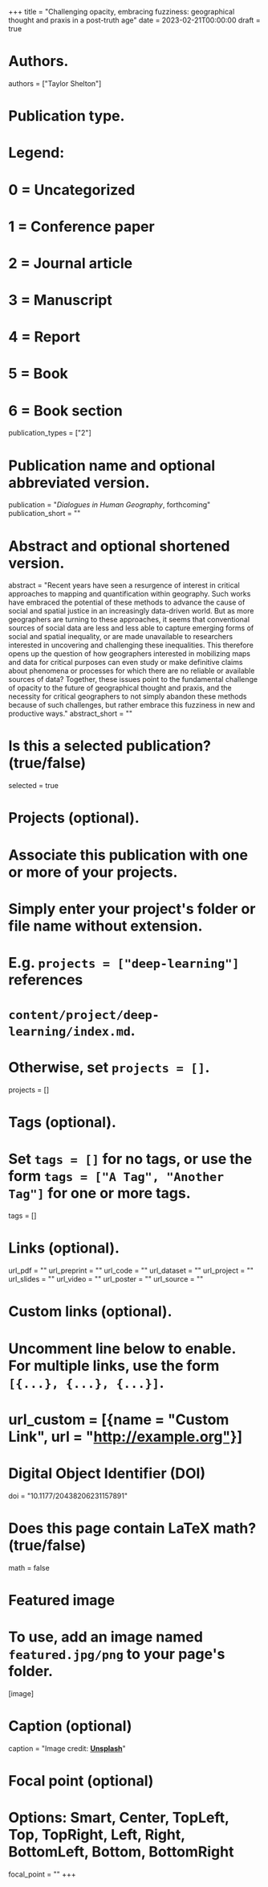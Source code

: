 +++
title = "Challenging opacity, embracing fuzziness: geographical thought and praxis in a post-truth age"
date = 2023-02-21T00:00:00
draft = true

# Authors.
authors = ["Taylor Shelton"]

# Publication type.
# Legend:
# 0 = Uncategorized
# 1 = Conference paper
# 2 = Journal article
# 3 = Manuscript
# 4 = Report
# 5 = Book
# 6 = Book section
publication_types = ["2"]

# Publication name and optional abbreviated version.
publication = "_Dialogues in Human Geography_, forthcoming"
publication_short = ""

# Abstract and optional shortened version.
abstract = "Recent years have seen a resurgence of interest in critical approaches to mapping and quantification within geography. Such works have embraced the potential of these methods to advance the cause of social and spatial justice in an increasingly data-driven world. But as more geographers are turning to these approaches, it seems that conventional sources of social data are less and less able to capture emerging forms of social and spatial inequality, or are made unavailable to researchers interested in uncovering and challenging these inequalities. This therefore opens up the question of how geographers interested in mobilizing maps and data for critical purposes can even study or make definitive claims about phenomena or processes for which there are no reliable or available sources of data? Together, these issues point to the fundamental challenge of opacity to the future of geographical thought and praxis, and the necessity for critical geographers to not simply abandon these methods because of such challenges, but rather embrace this fuzziness in new and productive ways."
abstract_short = ""

# Is this a selected publication? (true/false)
selected = true

# Projects (optional).
#   Associate this publication with one or more of your projects.
#   Simply enter your project's folder or file name without extension.
#   E.g. `projects = ["deep-learning"]` references 
#   `content/project/deep-learning/index.md`.
#   Otherwise, set `projects = []`.
projects = []

# Tags (optional).
#   Set `tags = []` for no tags, or use the form `tags = ["A Tag", "Another Tag"]` for one or more tags.
tags = []

# Links (optional).
url_pdf = ""
url_preprint = ""
url_code = ""
url_dataset = ""
url_project = ""
url_slides = ""
url_video = ""
url_poster = ""
url_source = ""

# Custom links (optional).
#   Uncomment line below to enable. For multiple links, use the form `[{...}, {...}, {...}]`.
# url_custom = [{name = "Custom Link", url = "http://example.org"}]

# Digital Object Identifier (DOI)
doi = "10.1177/20438206231157891"

# Does this page contain LaTeX math? (true/false)
math = false

# Featured image
# To use, add an image named `featured.jpg/png` to your page's folder. 
[image]
  # Caption (optional)
  caption = "Image credit: [**Unsplash**](https://unsplash.com/photos/pLCdAaMFLTE)"

  # Focal point (optional)
  # Options: Smart, Center, TopLeft, Top, TopRight, Left, Right, BottomLeft, Bottom, BottomRight
  focal_point = ""
+++

